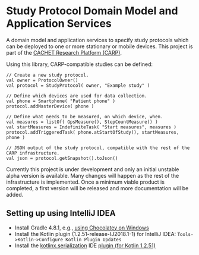 # Study Protocol Domain Model and Application Services
A domain model and application services to specify study protocols which can be deployed to one or more stationary or mobile devices. This project is part of the [CACHET Research Platform (CARP)](https://github.com/cph-cachet/carp.documentation).

Using this library, CARP-compatible studies can be defined:
```
// Create a new study protocol.
val owner = ProtocolOwner()
val protocol = StudyProtocol( owner, "Example study" )

// Define which devices are used for data collection.
val phone = Smartphone( "Patient phone" )
protocol.addMasterDevice( phone )

// Define what needs to be measured, on which device, when.
val measures = listOf( GpsMeasure(), StepCountMeasure() )
val startMeasures = IndefiniteTask( "Start measures", measures )
protocol.addTriggeredTask( phone.atStartOfStudy(), startMeasures, phone )

// JSON output of the study protocol, compatible with the rest of the CARP infrastructure.
val json = protocol.getSnapshot().toJson()
```

Currently this project is under development and only an initial unstable alpha version is available. Many changes will happen as the rest of the infrastructure is implemented. Once a minimum viable product is completed, a first version will be released and more documentation will be added. 

## Setting up using IntelliJ IDEA
- Install Gradle 4.8.1, e.g., [using Chocolatey on Windows](https://chocolatey.org/packages/gradle)
- Install the Kotlin plugin (1.2.51-release-IJ2018.1-1) for IntelliJ IDEA: `Tools->Kotlin->Configure Kotlin Plugin Updates`
- Install the [kotlinx.serialization](https://github.com/Kotlin/kotlinx.serialization#working-in-intellij-idea) IDE [plugin (for Kotlin 1.2.51)](https://teamcity.jetbrains.com/viewLog.html?buildId=lastPinned&buildTypeId=KotlinTools_KotlinxSerialization_KotlinCompilerWithSerializationPlugin&tab=artifacts&guest=1&buildBranch=1.2.50)